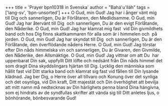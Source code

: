 +++
title = 'Prayer bpn10318 in Svenska'
author = "Bahá'u'lláh"
tags = ['lang-sv', 'bpn-unsorted']
+++
O Gud, min Gud! Jag har i ånger vänt mig  till Dig och sannerligen, Du är Förlåtaren, den Medlidsamme.
O Gud, min Gud! Jag har återvänt till Dig  och sannerligen, Du är den evigt Förlåtande,  den Nåderike.
O Gud, min Gud! Jag har klamrat mig fast  vid Din givmildhets band och hos Dig finns skattkammaren för alla som är i himmelen och  på jorden.
O Gud, min Gud! Jag har skyndat till Dig  och sannerligen, Du är den Förlåtande, den överflödande nådens Herre.
O Gud, min Gud! Jag törstar efter Din nåds himmelska vin och sannerligen, Du är Givaren, den Givmilde, den Nåderike, den Allsmäktige.
O Gud, min Gud! Jag vittnar om att Du  har uppenbarat Din sak, uppfyllt Ditt löfte och nedsänt från Din nåds himmel det som dragit Dina skyddslingars hjärtan till Dig. Lycklig den människa som hållit fast vid Ditt starka band och klamrat sig fast vid fållen till Din lysande klädnad.
Jag ber Dig, o Herre över all tillvaro och Konung över det synliga och det osynliga, vid Din kraft, Ditt majestät och Din överhöghet att bevilja att mitt namn må nedtecknas av Din härlighets penna bland Dina hängivna, som ej hindrats av de syndfullas skrifter att vända sig till Ditt anletes ljus, o bönhörande, bönbesvarande Gud!
